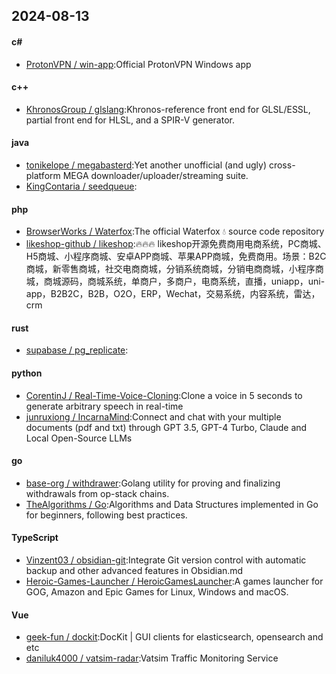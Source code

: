 ## 2024-08-13
#### c#
* [ProtonVPN / win-app](https://github.com/ProtonVPN/win-app):Official ProtonVPN Windows app
#### c++
* [KhronosGroup / glslang](https://github.com/KhronosGroup/glslang):Khronos-reference front end for GLSL/ESSL, partial front end for HLSL, and a SPIR-V generator.
#### java
* [tonikelope / megabasterd](https://github.com/tonikelope/megabasterd):Yet another unofficial (and ugly) cross-platform MEGA downloader/uploader/streaming suite.
* [KingContaria / seedqueue](https://github.com/KingContaria/seedqueue):
#### php
* [BrowserWorks / Waterfox](https://github.com/BrowserWorks/Waterfox):The official Waterfox 💧 source code repository
* [likeshop-github / likeshop](https://github.com/likeshop-github/likeshop):🔥🔥🔥 likeshop开源免费商用电商系统，PC商城、H5商城、小程序商城、安卓APP商城、苹果APP商城，免费商用。场景：B2C商城，新零售商城，社交电商商城，分销系统商城，分销电商商城，小程序商城，商城源码，商城系统，单商户，多商户，电商系统，直播，uniapp，uni-app，B2B2C，B2B，O2O，ERP，Wechat，交易系统，内容系统，雷达，crm
#### rust
* [supabase / pg_replicate](https://github.com/supabase/pg_replicate):
#### python
* [CorentinJ / Real-Time-Voice-Cloning](https://github.com/CorentinJ/Real-Time-Voice-Cloning):Clone a voice in 5 seconds to generate arbitrary speech in real-time
* [junruxiong / IncarnaMind](https://github.com/junruxiong/IncarnaMind):Connect and chat with your multiple documents (pdf and txt) through GPT 3.5, GPT-4 Turbo, Claude and Local Open-Source LLMs
#### go
* [base-org / withdrawer](https://github.com/base-org/withdrawer):Golang utility for proving and finalizing withdrawals from op-stack chains.
* [TheAlgorithms / Go](https://github.com/TheAlgorithms/Go):Algorithms and Data Structures implemented in Go for beginners, following best practices.
#### TypeScript
* [Vinzent03 / obsidian-git](https://github.com/Vinzent03/obsidian-git):Integrate Git version control with automatic backup and other advanced features in Obsidian.md
* [Heroic-Games-Launcher / HeroicGamesLauncher](https://github.com/Heroic-Games-Launcher/HeroicGamesLauncher):A games launcher for GOG, Amazon and Epic Games for Linux, Windows and macOS.
#### Vue
* [geek-fun / dockit](https://github.com/geek-fun/dockit):DocKit | GUI clients for elasticsearch, opensearch and etc
* [daniluk4000 / vatsim-radar](https://github.com/daniluk4000/vatsim-radar):Vatsim Traffic Monitoring Service
